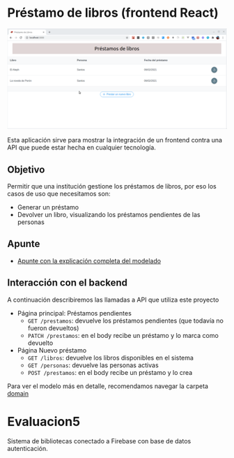 # Préstamo de libros (frontend React)

![demo](./images/video.gif)

Esta aplicación sirve para mostrar la integración de un frontend contra una API que puede estar hecha en cualquier tecnología.

## Objetivo

Permitir que una institución gestione los préstamos de libros, por eso los casos de uso que necesitamos son:

- Generar un préstamo
- Devolver un libro, visualizando los préstamos pendientes de las personas

## Apunte

- [Apunte con la explicación completa del modelado](https://docs.google.com/document/d/1kLAsruPYKZBNB0zi40_ORYavt_daQzEpaz2tf6pB6zw/edit?usp=sharing)

## Interacción con el backend

A continuación describiremos las llamadas a API que utiliza este proyecto

- Página principal: Préstamos pendientes
  - `GET /prestamos`: devuelve los préstamos pendientes (que todavía no fueron devueltos)
  - `PATCH /prestamos`: en el body recibe un préstamo y lo marca como devuelto
- Página Nuevo préstamo
  - `GET /libros`: devuelve los libros disponibles en el sistema
  - `GET /personas`: devuelve las personas activas
  - `POST /prestamos`: en el body recibe un préstamo y lo crea

Para ver el modelo más en detalle, recomendamos navegar la carpeta [domain](./src/domain)

# Evaluacion5

Sistema de bibliotecas conectado a Firebase con base de datos autenticación.
